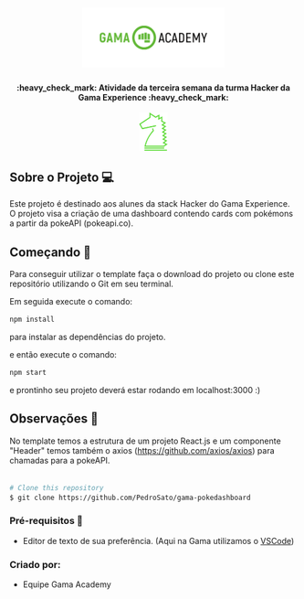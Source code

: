 <h1 align="center">
    <img alt="GamaAcademy" title="#GamaAcademy" src="./logo.png" width="250px" />
</h1>

<h4 align="center"> 
	:heavy_check_mark: Atividade da terceira semana da turma Hacker da Gama Experience :heavy_check_mark:
</h4>

<p align="center">
    <img alt="GamaHacker" title="#GamaHacker" src="./hacker.svg" width="50px" />
</p>

## Sobre o Projeto 💻

Este projeto é destinado aos alunes da stack Hacker do Gama Experience. O projeto visa a criação de uma dashboard contendo cards com pokémons a partir da pokeAPI (pokeapi.co).

## Começando 🏁

Para conseguir utilizar o template faça o download do projeto ou clone este repositório utilizando o Git em seu terminal.

Em seguida execute o comando:

```bash
npm install
```

para instalar as dependências do projeto.

e então execute o comando:

```bash
npm start
```

e prontinho seu projeto deverá estar rodando em localhost:3000 :)

## Observações 📌

No template temos a estrutura de um projeto React.js e um componente "Header" temos também o axios (https://github.com/axios/axios) para chamadas para a pokeAPI.

```bash

# Clone this repository
$ git clone https://github.com/PedroSato/gama-pokedashboard
```

### Pré-requisitos :large_orange_diamond:

- Editor de texto de sua preferência. (Aqui na Gama utilizamos o [VSCode](https://code.visualstudio.com))

### Criado por:

- Equipe Gama Academy
